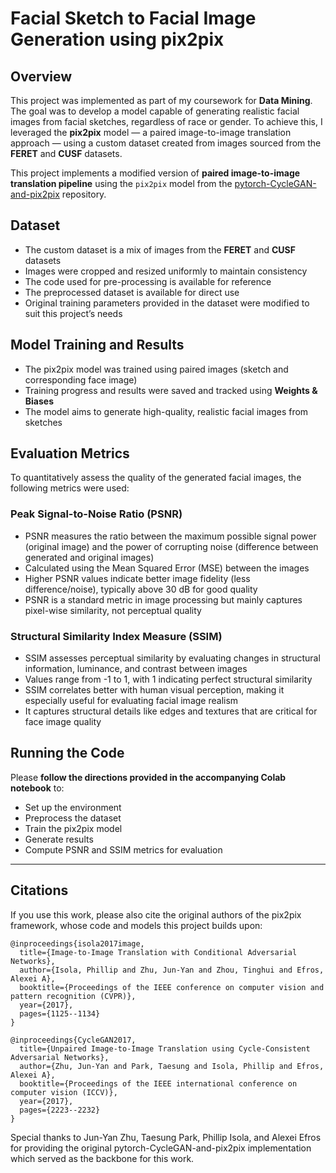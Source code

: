 # Facial Sketch to Facial Image Generation using pix2pix

## Overview
This project was implemented as part of my coursework for **Data Mining**. The goal was to develop a model capable of generating realistic facial images from facial sketches, regardless of race or gender. To achieve this, I leveraged the **pix2pix** model — a paired image-to-image translation approach — using a custom dataset created from images sourced from the **FERET** and **CUSF** datasets.

This project implements a modified version of **paired image-to-image translation pipeline** using the `pix2pix` model from the [pytorch-CycleGAN-and-pix2pix](https://github.com/junyanz/pytorch-CycleGAN-and-pix2pix) repository.

## Dataset
- The custom dataset is a mix of images from the **FERET** and **CUSF** datasets
- Images were cropped and resized uniformly to maintain consistency
- The code used for pre-processing is available for reference
- The preprocessed dataset is available for direct use
- Original training parameters provided in the dataset were modified to suit this project’s needs

## Model Training and Results
- The pix2pix model was trained using paired images (sketch and corresponding face image)
- Training progress and results were saved and tracked using **Weights & Biases**
- The model aims to generate high-quality, realistic facial images from sketches

## Evaluation Metrics
To quantitatively assess the quality of the generated facial images, the following metrics were used:

### Peak Signal-to-Noise Ratio (PSNR)
- PSNR measures the ratio between the maximum possible signal power (original image) and the power of corrupting noise (difference between generated and original images)
- Calculated using the Mean Squared Error (MSE) between the images
- Higher PSNR values indicate better image fidelity (less difference/noise), typically above 30 dB for good quality
- PSNR is a standard metric in image processing but mainly captures pixel-wise similarity, not perceptual quality

### Structural Similarity Index Measure (SSIM)
- SSIM assesses perceptual similarity by evaluating changes in structural information, luminance, and contrast between images
- Values range from -1 to 1, with 1 indicating perfect structural similarity
- SSIM correlates better with human visual perception, making it especially useful for evaluating facial image realism
- It captures structural details like edges and textures that are critical for face image quality

## Running the Code
Please **follow the directions provided in the accompanying Colab notebook** to:
- Set up the environment
- Preprocess the dataset
- Train the pix2pix model
- Generate results
- Compute PSNR and SSIM metrics for evaluation

---

## Citations
If you use this work, please also cite the original authors of the pix2pix framework, whose code and models this project builds upon:
```
@inproceedings{isola2017image,
  title={Image-to-Image Translation with Conditional Adversarial Networks},
  author={Isola, Phillip and Zhu, Jun-Yan and Zhou, Tinghui and Efros, Alexei A},
  booktitle={Proceedings of the IEEE conference on computer vision and pattern recognition (CVPR)},
  year={2017},
  pages={1125--1134}
}

@inproceedings{CycleGAN2017,
  title={Unpaired Image-to-Image Translation using Cycle-Consistent Adversarial Networks},
  author={Zhu, Jun-Yan and Park, Taesung and Isola, Phillip and Efros, Alexei A},
  booktitle={Proceedings of the IEEE international conference on computer vision (ICCV)},
  year={2017},
  pages={2223--2232}
}
```


Special thanks to Jun-Yan Zhu, Taesung Park, Phillip Isola, and Alexei Efros for providing the original pytorch-CycleGAN-and-pix2pix implementation which served as the backbone for this work.

